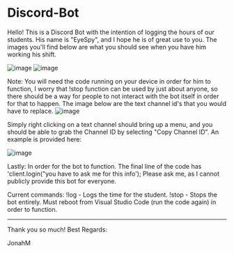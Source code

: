 # Discord-Bot
Hello!
This is a Discord Bot with the intention of logging the hours of our students. His name is "EyeSpy", and I hope he is of great use to you. 
The images you'll find below are what you should see when you have him working his shift. 

![image](https://github.com/JoMiras/Discord-Bot/assets/132711477/5bb0357b-c9df-456a-be85-7e084547a8ff)
![image](https://github.com/JoMiras/Discord-Bot/assets/132711477/5e1385d6-7be5-484e-a77f-4df545ea8a15)

  Note:
You will need the code running on your device in order for him to function, I worry that !stop function can be used by just about anyone, so there should be a way for people 
to not interact with the bot itself in order for that to happen. 
The image below are the text channel id's that you would have to replace. 
![image](https://github.com/JoMiras/Discord-Bot/assets/132711477/6296f288-1b5a-4179-988b-9d19d65db34e)

Simply right clicking on a text channel should bring up a menu, and you should be able to grab the Channel ID by selecting "Copy Channel ID". An example is provided here:

![image](https://github.com/JoMiras/Discord-Bot/assets/132711477/2788fc86-429f-494c-9e77-4f8e53761055)

Lastly: 
In order for the bot to function. The final line of the code has 'client.login("you have to ask me for this info');
Please ask me, as I cannot publicly provide this bot for everyone. 


Current commands:
!log - Logs the time for the student. 
!stop - Stops the bot entirely. Must reboot from Visual Studio Code (run the code again) in order to function. 

-------------------------------------------------------------------------------------------------------------------------------------------------------------------------------

Thank you so much!
Best Regards:

  JonahM
